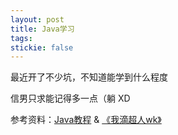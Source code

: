 ```yaml
---
layout: post
title: Java学习
tags:
stickie: false
---
```


最近开了不少坑，不知道能学到什么程度

信男只求能记得多一点（躺 XD

参考资料：[Java教程](https://www.runoob.com/java/java-tutorial.html) & [《我滴超人wk》](https://www.bilibili.com/video/BV1DJ411B7cG?from=search&seid=6020398693251441202)
